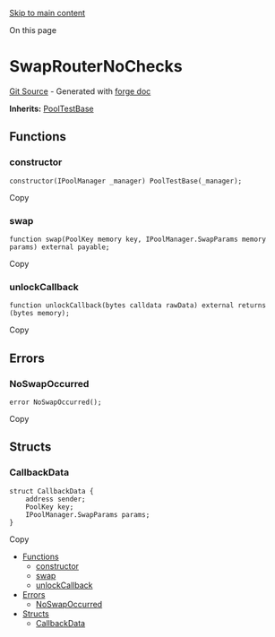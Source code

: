 [Skip to main content](https://docs.uniswap.org/contracts/v4/reference/core/test/SwapRouterNoChecks#)

On this page

# SwapRouterNoChecks

[Git Source](https://github.com/uniswap/v4-core/blob/b619b6718e31aa5b4fa0286520c455ceb950276d/src/test/SwapRouterNoChecks.sol) \- Generated with [forge doc](https://book.getfoundry.sh/reference/forge/forge-doc)

**Inherits:** [PoolTestBase](https://docs.uniswap.org/contracts/v4/reference/core/test/PoolTestBase)

## Functions [​](https://docs.uniswap.org/contracts/v4/reference/core/test/SwapRouterNoChecks\#functions "Direct link to heading")

### constructor [​](https://docs.uniswap.org/contracts/v4/reference/core/test/SwapRouterNoChecks\#constructor "Direct link to heading")

```codeBlockLines_mRuA
constructor(IPoolManager _manager) PoolTestBase(_manager);

```

Copy

### swap [​](https://docs.uniswap.org/contracts/v4/reference/core/test/SwapRouterNoChecks\#swap "Direct link to heading")

```codeBlockLines_mRuA
function swap(PoolKey memory key, IPoolManager.SwapParams memory params) external payable;

```

Copy

### unlockCallback [​](https://docs.uniswap.org/contracts/v4/reference/core/test/SwapRouterNoChecks\#unlockcallback "Direct link to heading")

```codeBlockLines_mRuA
function unlockCallback(bytes calldata rawData) external returns (bytes memory);

```

Copy

## Errors [​](https://docs.uniswap.org/contracts/v4/reference/core/test/SwapRouterNoChecks\#errors "Direct link to heading")

### NoSwapOccurred [​](https://docs.uniswap.org/contracts/v4/reference/core/test/SwapRouterNoChecks\#noswapoccurred "Direct link to heading")

```codeBlockLines_mRuA
error NoSwapOccurred();

```

Copy

## Structs [​](https://docs.uniswap.org/contracts/v4/reference/core/test/SwapRouterNoChecks\#structs "Direct link to heading")

### CallbackData [​](https://docs.uniswap.org/contracts/v4/reference/core/test/SwapRouterNoChecks\#callbackdata "Direct link to heading")

```codeBlockLines_mRuA
struct CallbackData {
    address sender;
    PoolKey key;
    IPoolManager.SwapParams params;
}

```

Copy

- [Functions](https://docs.uniswap.org/contracts/v4/reference/core/test/SwapRouterNoChecks#functions)
  - [constructor](https://docs.uniswap.org/contracts/v4/reference/core/test/SwapRouterNoChecks#constructor)
  - [swap](https://docs.uniswap.org/contracts/v4/reference/core/test/SwapRouterNoChecks#swap)
  - [unlockCallback](https://docs.uniswap.org/contracts/v4/reference/core/test/SwapRouterNoChecks#unlockcallback)
- [Errors](https://docs.uniswap.org/contracts/v4/reference/core/test/SwapRouterNoChecks#errors)
  - [NoSwapOccurred](https://docs.uniswap.org/contracts/v4/reference/core/test/SwapRouterNoChecks#noswapoccurred)
- [Structs](https://docs.uniswap.org/contracts/v4/reference/core/test/SwapRouterNoChecks#structs)
  - [CallbackData](https://docs.uniswap.org/contracts/v4/reference/core/test/SwapRouterNoChecks#callbackdata)